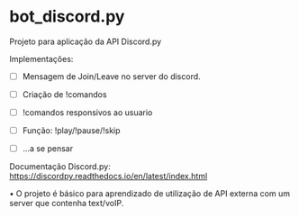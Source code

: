 # bot_discord.py
Projeto para aplicação da API Discord.py

Implementações:
- [ ] Mensagem de Join/Leave no server do discord.
- [ ] Criação de !comandos
- [ ] !comandos responsivos ao usuario
- [ ] Função: !play/!pause/!skip
- [ ] ...a se pensar


Documentação Discord.py:
https://discordpy.readthedocs.io/en/latest/index.html


• O projeto é básico para aprendizado de utilização de API externa com um server que contenha text/voIP.

